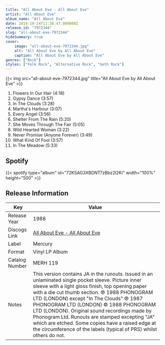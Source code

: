 ```yaml
---
title: "All About Eve - All About Eve"
artist: "All About Eve"
album_name: "All About Eve"
date: 2018-10-24T11:38:47.000000Z
release_id: "7972344"
slug: "all-about-eve-7972344"
hideSummary: true
cover:
    image: "all-about-eve-7972344.jpg"
    alt: "All About Eve by All About Eve"
    caption: "All About Eve by All About Eve"
genres: ["Rock"]
styles: ["Folk Rock", "Alternative Rock", "Goth Rock"]
---
```


{{< img src="all-about-eve-7972344.jpg" title="All About Eve by All About Eve" >}}

<!-- section break -->

1. Flowers In Our Hair (4:18)
2. Gypsy Dance (3:57)
3. In The Clouds (3:28)
4. Martha's Harbour (3:07)
5. Every Angel (3:56)
6. Shelter From The Rain (5:20)
7. She Moves Through The Fair (5:05)
8. Wild Hearted Woman (3:22)
9. Never Promise (Anyone Forever) (3:49)
10. What Kind Of Fool (3:57)
11. In The Meadow (5:33)

<!-- section break -->


## Spotify
{{< spotify type="album" id="72KSAG3XBDNT7zBbz2l2Ki" width="100%" height="500" >}}




## Release Information
|  Key           | Value                                                |
| ---------------| ---------------------------------------------------- |
| Release Year   | 1988                                   |
| Discogs Link   | [All About Eve - All About Eve](https://www.discogs.com/release/7972344-All-About-Eve-All-About-Eve) |
| Label          | Mercury |
| Format         | Vinyl LP Album |
| Catalog Number | MERH 119 |
| Notes | This version contains JA in the runouts. Issued in an unlaminated single pocket sleeve. Picture inner sleeve with a light gloss finish, top opening paper with a die cut thumb section.  ℗ 1988 PHONOGRAM LTD (LONDON) except "In The Clouds" ℗ 1987 PHONOGRAM LTD (LONDON)  © 1988 PHONOGRAM LTD (LONDON). Original sound recordings made by Phonogram Ltd.  Runouts are stamped excepting "JA" which are etched. Some copies have a raised edge at the circumference of the labels (typical of PRS) whilst others do not. |